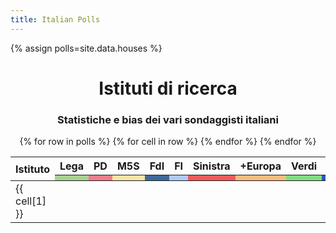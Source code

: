 ```yaml
---
title: Italian Polls
---
```


<script src="https://ajax.googleapis.com/ajax/libs/jquery/3.5.1/jquery.min.js"></script>
<link rel="stylesheet" type="text/css" href="https://cdn.datatables.net/1.10.21/css/jquery.dataTables.css">
<script type="text/javascript" charset="utf8" src="https://cdn.datatables.net/1.10.21/js/jquery.dataTables.js"></script>

{% assign polls=site.data.houses %}

<center><h1> Istituti di ricerca </h1></center>
<center><h3> Statistiche e bias dei vari sondaggisti italiani </h3></center>

<center>
<table id="polls" class="display compact" data-order='[[ 11, "desc" ]]' data-page-length='25'>
    <thead>
    <tr>
    <th rowspan="2">Istituto</th>
    <th>Lega</th>
    <th>PD</th>
    <th>M5S</th>
    <th>FdI</th>
    <th>FI</th>
    <th>Sinistra</th>
    <th>+Europa</th>
    <th>Verdi</th>
    <th>Azione</th>
    <th>IV</th>
    <th rowspan="2">Sondaggi</th>
    </tr>
    <tr>
    <th style="background:#a8d291;"></th>
    <th style="background:#f47c8b;"></th>
    <th style="background:#fae3a5;"></th>
    <th style="background:#3d6a99;"></th>
    <th style="background:#afc9fd;"></th>
    <th style="background:#f05b5b;"></th>
    <th style="background:#fcbc7d;"></th>
    <th style="background:#81de81;"></th>
    <th style="background:#2a58b5;"></th>
    <th style="background:#d173aa;"></th>
    </tr>
    </thead>
    <tbody>
    {% for row in polls %}
        <tr>
        {% for cell in row %}
            <td class="dt-body-center">{{ cell[1] }}</td>
        {% endfor %}
        </tr>
    {% endfor %}
    </tbody>
</table>
</center>


<script type="text/javascript">
$(document).ready( function () {
    $('#polls').DataTable({
        "searching": false,
        "lengthChange": false,
        "paging": false,
        "info":     false});
} );
</script>
